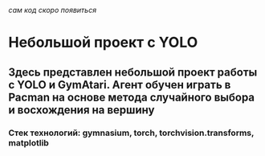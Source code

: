 *сам код скоро появиться*

# Небольшой проект с YOLO

## Здесь представлен небольшой проект работы с YOLO и GymAtari. Агент обучен играть в Pacman на основе метода случайного выбора и восхождения на вершину

### Стек технологий: gymnasium, torch, torchvision.transforms, matplotlib
